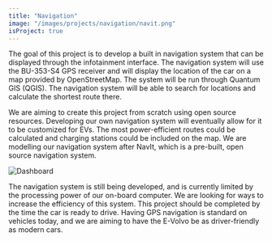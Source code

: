 ```yaml
---
title: "Navigation"
image: "/images/projects/navigation/navit.png"
isProject: true
---
```


The goal of this project is to develop a built in navigation system that can be displayed through the infotainment interface. The navigation system will use the BU-353-S4 GPS receiver and will display the location of the car on a map provided by OpenStreetMap. The system will be run through Quantum GIS (QGIS). The navigation system will be able to search for locations and calculate the shortest route there.

We are aiming to create this project from scratch using open source resources. Developing our own navigation system will eventually allow for it to be customized for EVs. The most power-efficient routes could be calculated and charging stations could be included on the map. We are modelling our navigation system after NavIt, which is a pre-built, open source navigation system.

![Dashboard](/images/projects/navigation/gps-dongle.png)

The navigation system is still being developed, and is currently limited by the processing power of our on-board computer. We are looking for ways to increase the efficiency of this system. This project should be completed by the time the car is ready to drive. Having GPS navigation is standard on vehicles today, and we are aiming to have the E-Volvo be as driver-friendly as modern cars.
